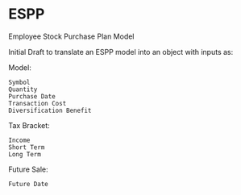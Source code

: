 # ESPP
Employee Stock Purchase Plan Model

Initial Draft to translate an ESPP model into an object with inputs as:

Model:

    Symbol
    Quantity
    Purchase Date
    Transaction Cost
    Diversification Benefit

Tax Bracket:

    Income
    Short Term
    Long Term
    
Future Sale:

    Future Date
